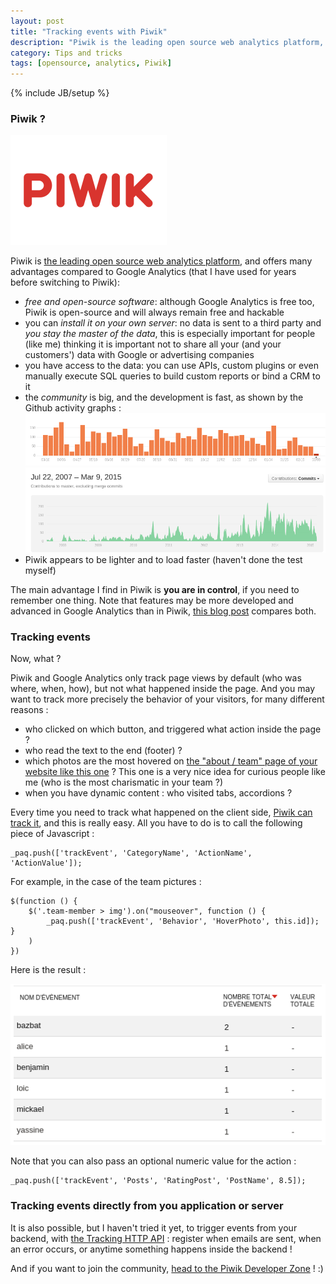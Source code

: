 ```yaml
---
layout: post
title: "Tracking events with Piwik"
description: "Piwik is the leading open source web analytics platform, in this post I will explain how to track specific events triggered on the client side"
category: Tips and tricks
tags: [opensource, analytics, Piwik]
---
```

{% include JB/setup %}

### Piwik ?

![Piwik logo](/assets/illustrations/pw_logo.png)

Piwik is [the leading open source web analytics platform](http://piwik.org/what-is-piwik/), and offers many advantages compared to Google Analytics (that I have used for years before switching to Piwik):

* *free and open-source software*: although Google Analytics is free too, Piwik is open-source and will always remain free and hackable
* you can *install it on your own server*: no data is sent to a third party and *you stay the master of the data*, this is especially important for people (like me) thinking it is important not to share all your (and your customers') data with Google or advertising companies
* you have access to the data: you can use APIs, custom plugins or even manually execute SQL queries to build custom reports or bind a CRM to it
* the *community* is big, and the development is fast, as shown by the Github activity graphs :
[![Commits graph](/assets/illustrations/pw_github_commits.png)](https://github.com/piwik/piwik/graphs/commit-activity)
[![Contributions graph](/assets/illustrations/pw_github_stats.png)](https://github.com/piwik/piwik/graphs/contributors)
* Piwik appears to be lighter and to load faster (haven't done the test myself)

The main advantage I find in Piwik is **you are in control**, if you need to remember one thing. Note that features may be more developed and advanced in Google Analytics than in Piwik, [this blog post](http://www.zenincognito.com/piwik-vs-google-analytics-a-detailed-review/) compares both.

### Tracking events

Now, what ?

Piwik and Google Analytics only track page views by default (who was where, when, how), but not what happened inside the page. And you may want to track more precisely the behavior of your visitors, for many different reasons :

* who clicked on which button, and triggered what action inside the page ?
* who read the text to the end (footer) ?
* which photos are the most hovered on [the "about / team" page of your website like this one](http://geoponts.securem.eu/about) ? This one is a very nice idea for curious people like me (who is the most charismatic in your team ?)
* when you have dynamic content : who visited tabs, accordions ?

Every time you need to track what happened on the client side, [Piwik can track it](http://piwik.org/docs/event-tracking/), and this is really easy. All you have to do is to call the following piece of Javascript :

    _paq.push(['trackEvent', 'CategoryName', 'ActionName', 'ActionValue']);

For example, in the case of the team pictures :

    $(function () {
        $('.team-member > img').on("mouseover", function () {
            _paq.push(['trackEvent', 'Behavior', 'HoverPhoto', this.id]); }
        )
    })

Here is the result :

![Event triggered Piwik](/assets/illustrations/pw_events.png)

Note that you can also pass an optional numeric value for the action :

    _paq.push(['trackEvent', 'Posts', 'RatingPost', 'PostName', 8.5]);


### Tracking events directly from you application or server

It is also possible, but I haven't tried it yet, to trigger events from your backend, with [the Tracking HTTP API](http://developer.piwik.org/api-reference/tracking-api) : register when emails are sent, when an error occurs, or anytime something happens inside the backend !

And if you want to join the community, [head to the Piwik Developer Zone](http://developer.piwik.org/) ! :)
<link rel="stylesheet" href="/assets/highlight.css">
<script src="//cdnjs.cloudflare.com/ajax/libs/highlight.js/8.4/highlight.min.js"></script>
<script>hljs.initHighlightingOnLoad();</script>
